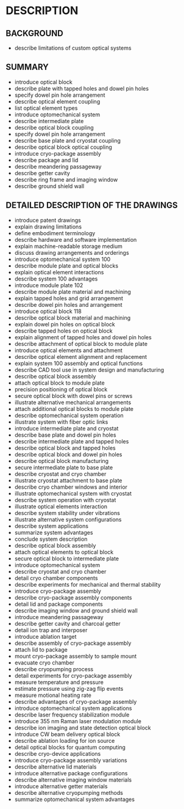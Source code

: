 # DESCRIPTION

## BACKGROUND

- describe limitations of custom optical systems

## SUMMARY

- introduce optical block
- describe plate with tapped holes and dowel pin holes
- specify dowel pin hole arrangement
- describe optical element coupling
- list optical element types
- introduce optomechanical system
- describe intermediate plate
- describe optical block coupling
- specify dowel pin hole arrangement
- describe base plate and cryostat coupling
- describe optical block optical coupling
- introduce cryo-package assembly
- describe package and lid
- describe meandering passageway
- describe getter cavity
- describe ring frame and imaging window
- describe ground shield wall

## DETAILED DESCRIPTION OF THE DRAWINGS

- introduce patent drawings
- explain drawing limitations
- define embodiment terminology
- describe hardware and software implementation
- explain machine-readable storage medium
- discuss drawing arrangements and orderings
- introduce optomechanical system 100
- describe module plate and optical blocks
- explain optical element interactions
- describe system 100 advantages
- introduce module plate 102
- describe module plate material and machining
- explain tapped holes and grid arrangement
- describe dowel pin holes and arrangement
- introduce optical block 118
- describe optical block material and machining
- explain dowel pin holes on optical block
- describe tapped holes on optical block
- explain alignment of tapped holes and dowel pin holes
- describe attachment of optical block to module plate
- introduce optical elements and attachment
- describe optical element alignment and replacement
- explain system 100 assembly and optical functions
- describe CAD tool use in system design and manufacturing
- describe optical block assembly
- attach optical block to module plate
- precision positioning of optical block
- secure optical block with dowel pins or screws
- illustrate alternative mechanical arrangements
- attach additional optical blocks to module plate
- describe optomechanical system operation
- illustrate system with fiber optic links
- introduce intermediate plate and cryostat
- describe base plate and dowel pin holes
- describe intermediate plate and tapped holes
- describe optical block and tapped holes
- describe optical block and dowel pin holes
- describe optical block manufacturing
- secure intermediate plate to base plate
- describe cryostat and cryo chamber
- illustrate cryostat attachment to base plate
- describe cryo chamber windows and interior
- illustrate optomechanical system with cryostat
- describe system operation with cryostat
- illustrate optical elements interaction
- describe system stability under vibrations
- illustrate alternative system configurations
- describe system applications
- summarize system advantages
- conclude system description
- describe optical block assembly
- attach optical elements to optical block
- secure optical block to intermediate plate
- introduce optomechanical system
- describe cryostat and cryo chamber
- detail cryo chamber components
- describe experiments for mechanical and thermal stability
- introduce cryo-package assembly
- describe cryo-package assembly components
- detail lid and package components
- describe imaging window and ground shield wall
- introduce meandering passageway
- describe getter cavity and charcoal getter
- detail ion trap and interposer
- introduce ablation target
- describe assembly of cryo-package assembly
- attach lid to package
- mount cryo-package assembly to sample mount
- evacuate cryo chamber
- describe cryopumping process
- detail experiments for cryo-package assembly
- measure temperature and pressure
- estimate pressure using zig-zag flip events
- measure motional heating rate
- describe advantages of cryo-package assembly
- introduce optomechanical system applications
- describe laser frequency stabilization module
- introduce 355 nm Raman laser modulation module
- describe ion imaging and state detection optical block
- introduce CW beam delivery optical block
- describe ablation loading for ion source
- detail optical blocks for quantum computing
- describe cryo-device applications
- introduce cryo-package assembly variations
- describe alternative lid materials
- introduce alternative package configurations
- describe alternative imaging window materials
- introduce alternative getter materials
- describe alternative cryopumping methods
- summarize optomechanical system advantages

